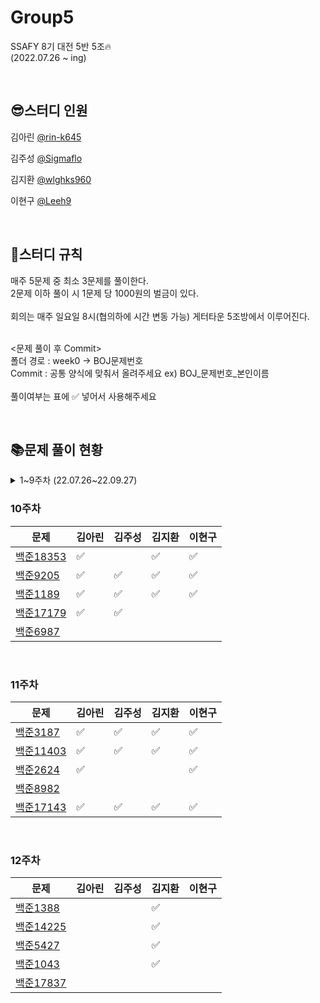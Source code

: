 # Group5
SSAFY 8기 대전 5반 5조🔥
<br>
(2022.07.26 ~ ing)

&nbsp; 

## 😎스터디 인원
김아린 [@rin-k645](https://github.com/rin-k645)

김주성 [@Sigmaflo](https://github.com/Sigmaflo)

김지환 [@wlghks960](https://github.com/wlghks960)

이현구 [@Leeh9](https://github.com/Leeh9)

&nbsp;

## 📃스터디 규칙

매주 5문제 중 최소 3문제를 풀이한다.
<br>
2문제 이하 풀이 시 1문제 당 1000원의 벌금이 있다.
<br><br>
회의는 매주 일요일 8시(협의하에 시간 변동 가능) 게터타운 5조방에서 이루어진다.

<br>
<문제 풀이 후 Commit>
<br>
폴더 경로 : week0 -> BOJ문제번호
<br>
Commit : 공통 양식에 맞춰서 올려주세요 ex) BOJ_문제번호_본인이름
<br><br>
풀이여부는 표에 ✅ 넣어서 사용해주세요

&nbsp;

## 📚문제 풀이 현황

<details>
<summary>
 1~9주차 (22.07.26~22.09.27)
</summary>

### 1주차
|문제|김아린|김주성|김지환|이현구|
|------|------|------|------|------|
|[백준1100](https://www.acmicpc.net/problem/1100)|  ✅  |  ✅  |  ✅    |  ✅ |
|[백준1059](https://www.acmicpc.net/problem/1059)|       |  ✅  |       |  ✅ |
|[백준1051](https://www.acmicpc.net/problem/1051)|  ✅  |  ✅  |  ✅   |  ✅ |
|[백준2468](https://www.acmicpc.net/problem/2468)|  ✅  |  ✅  |  ✅   |  ✅ |
|[백준2573](https://www.acmicpc.net/problem/2573)|       |  ✅  |       |  ✅ |

&nbsp;

### 2주차
|문제|김아린|김주성|김지환|이현구|
|------|------|------|------|------|
|[백준2563](https://www.acmicpc.net/problem/2563)|  ✅  |  ✅  |  ✅   |  ✅   |
|[백준2304](https://www.acmicpc.net/problem/2304)|  ✅  |  ✅  |   ✅   |  ✅   |
|[백준2630](https://www.acmicpc.net/problem/2630)|  ✅  |  ✅  |  ✅   |   ✅  |
|[백준1931](https://www.acmicpc.net/problem/1931)|  ✅  |  ✅  |  ✅   |  ✅   |
|[백준2206](https://www.acmicpc.net/problem/2206)|     |  ✅  |     |     |

&nbsp;

### 3주차
|문제|김아린|김주성|김지환|이현구|
|------|------|------|------|------|
|[백준1193](https://www.acmicpc.net/problem/1193)   | ✅ | ✅ | ✅  | ✅ |  
|[백준16922](https://www.acmicpc.net/problem/16922) | ✅ | ✅ | ✅  | ✅ |
|[백준1213](https://www.acmicpc.net/problem/1213)   | ✅ | ✅ |  ✅   | ✅ |
|[백준2178](https://www.acmicpc.net/problem/2178)   | ✅ | ✅ | ✅  | ✅ |
|[백준3425](https://www.acmicpc.net/problem/3425)   |    | ✅ |    |    |

&nbsp;

### 4주차
|문제|김아린|김주성|김지환|이현구|
|------|------|------|------|------|
|[백준17608](https://www.acmicpc.net/problem/17608) | ✅ | ✅ | ✅ | ✅ |  
|[백준2960](https://www.acmicpc.net/problem/2960)   | ✅ | ✅ | ✅ | ✅ |
|[백준2290](https://www.acmicpc.net/problem/2290)   | ✅ | ✅ | ✅ | ✅ |
|[백준11286](https://www.acmicpc.net/problem/11286) | ✅ | ✅ | ✅  | ✅ |
|[백준2447](https://www.acmicpc.net/problem/2447)   | ✅ | ✅ |✅ | ✅ |

&nbsp;

### 5주차
|문제|김아린|김주성|김지환|이현구|
|------|------|------|------|------|
|[백준2596](https://www.acmicpc.net/problem/2596)   | ✅ | ✅ |   ✅  | ✅ |  
|[백준18429](https://www.acmicpc.net/problem/18429) | ✅ | ✅ | ✅ | ✅|  
|[백준16918](https://www.acmicpc.net/problem/16918) |     | ✅ | ✅ | ✅ |
|[백준17142](https://www.acmicpc.net/problem/17142) | ✅ | ✅ |  ✅  | ✅ |
|[백준16235](https://www.acmicpc.net/problem/16235) | ✅ |  | ✅   | ✅ |

&nbsp;

### 6주차
|문제|김아린|김주성|김지환|이현구|최정온
|------|------|------|------|------|------|
|[백준10162](https://www.acmicpc.net/problem/10162) | ✅ | ✅ | ✅ | ✅|✅|
|[백준9372](https://www.acmicpc.net/problem/9372)   | ✅ | ✅ | ✅ | ✅  |✅|
|[백준10025](https://www.acmicpc.net/problem/10025) | ✅ | ✅ | ✅ |✅ |✅|
|[백준2922](https://www.acmicpc.net/problem/2922)   |    |    |   |   |   |
|[백준2917](https://www.acmicpc.net/problem/2917)   |    |    |   |   |   |

&nbsp;

### 7주차
|문제|김아린|김주성|김지환|이현구|최정온
|------|------|------|------|------|------|
|[백준9655](https://www.acmicpc.net/problem/9655)   | ✅ | ✅ |✅  | ✅ |✅|
|[백준20363](https://www.acmicpc.net/problem/20363) | ✅ | ✅ |✅  |✅  |✅|
|[백준2310](https://www.acmicpc.net/problem/2310)   | ✅ |  |  | ✅ |✅|
|[백준22116](https://www.acmicpc.net/problem/22116) | ✅ |  |✅  | ✅ |  |
|[백준15997](https://www.acmicpc.net/problem/15997) |    |  |  |  |  |

&nbsp;

### 8주차
|문제|김아린|김주성|김지환|이현구|최정온
|------|------|------|------|------|------|
|[백준1764](https://www.acmicpc.net/problem/1764)   | ✅ | ✅ | ✅ | ✅ |✅|
|[백준11387](https://www.acmicpc.net/problem/11387) | ✅ | ✅ |✅  | ✅ |  |
|[백준1325](https://www.acmicpc.net/problem/1325)   | ✅ | ✅ |    |     |  |
|[백준17070](https://www.acmicpc.net/problem/17070) | ✅ |    |    | ✅ |  |
|[백준1504](https://www.acmicpc.net/problem/1504)   | ✅ |    |✅  | ✅ |  |

### 9주차
|문제|김아린|김주성|김지환|이현구|최정온
|------|------|------|------|------|------|
|[백준2579](https://www.acmicpc.net/problem/2579)   |✅  |  | ✅ |  |  |
|[백준17086](https://www.acmicpc.net/problem/17086) |✅ | ✅ |  |✅  |  |
|[백준2805](https://www.acmicpc.net/problem/2805)   |✅  | ✅ | ✅ |✅  |  |
|[백준2660](https://www.acmicpc.net/problem/2660)   |  |  | ✅ |✅  |  |
|[백준18428](https://www.acmicpc.net/problem/18428) |  | ✅ |  |✅  |  |

&nbsp;
 
 </details>
 
 ### 10주차
|문제|김아린|김주성|김지환|이현구|
|------|------|------|------|------|
|[백준18353](https://www.acmicpc.net/problem/18353) |✅|  |✅|✅|  
|[백준9205](https://www.acmicpc.net/problem/9205)   |✅|✅|✅|✅|  
|[백준1189](https://www.acmicpc.net/problem/1189)   |✅|✅|✅|✅|  
|[백준17179](https://www.acmicpc.net/problem/17179) |✅|✅|  |  |  
|[백준6987](https://www.acmicpc.net/problem/6987)   |  |  |  |  |  

&nbsp;

 ### 11주차
|문제|김아린|김주성|김지환|이현구|
|------|------|------|------|------|
|[백준3187](https://www.acmicpc.net/problem/3187)   |✅|✅| ✅ |✅  |  
|[백준11403](https://www.acmicpc.net/problem/11403) |✅|✅| ✅ |✅  |  
|[백준2624](https://www.acmicpc.net/problem/2624)   |✅ |  |  |✅  |  
|[백준8982](https://www.acmicpc.net/problem/8982)   |  |  |  |  |  
|[백준17143](https://www.acmicpc.net/problem/17143) |✅|✅|✅| ✅ |  

&nbsp;

 ### 12주차
|문제|김아린|김주성|김지환|이현구|
|------|------|------|------|------|
|[백준1388](https://www.acmicpc.net/problem/1388)   |  |  |✅  |  |  
|[백준14225](https://www.acmicpc.net/problem/14225) |  |  | ✅ |  |  
|[백준5427](https://www.acmicpc.net/problem/5427)   |  |  | ✅ |  |  
|[백준1043](https://www.acmicpc.net/problem/1043)   |  |  | ✅ |  |  
|[백준17837](https://www.acmicpc.net/problem/17837) |  |  |  |  |  

&nbsp;
